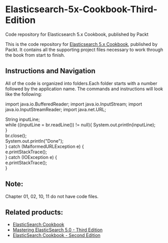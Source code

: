 # Elasticsearch-5x-Cookbook-Third-Edition
Code repository for Elasticsearch 5.x Cookbook, published by Packt

This is the code repository for [Elasticsearch 5.x Cookbook](https://www.packtpub.com/big-data-and-business-intelligence/elasticsearch-50-cookbook-third-edition?utm_source=github&utm_medium=repository&utm_campaign=9781786465580), published by Packt. It contains all the supporting project files necessary to work through the book from start to finish.

## Instructions and Navigation
All of the code is organized into folders.Each folder starts with a number followed by the application name.
The commands and instructions will look like the following:

import java.io.BufferedReader;
import java.io.InputStream;
import java.io.InputStreamReader;
import java.net.URL;


String inputLine;             
while ((inputLine = br.readLine()) != null){
System.out.println(inputLine);             
}             
br.close();              
System.out.println("Done");          
} catch (MalformedURLException e) {             
e.printStackTrace();         
} catch (IOException e) {             
e.printStackTrace();         
}


## Note:
Chapter 01, 02, 10, 11 do not have code files.


## Related products:
* [ElasticSearch Cookbook](https://www.packtpub.com/big-data-and-business-intelligence/elasticsearch-cookbook?utm_source=github&utm_medium=repository&utm_campaign=9781782166627)
* [Mastering ElasticSearch 5.0 - Third Edition](https://www.packtpub.com/big-data-and-business-intelligence/mastering-elasticsearch-50-third-edition?utm_source=github&utm_medium=repository&utm_campaign=9781786460189)
* [ElasticSearch Cookbook - Second Edition](https://www.packtpub.com/networking-and-servers/elasticsearch-cookbook-second-edition?utm_source=github&utm_medium=repository&utm_campaign=9781783554836)
